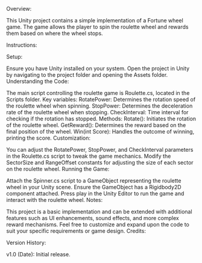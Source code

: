 Overview:

This Unity project contains a simple implementation of a Fortune wheel game. The game allows the player to spin the roulette wheel and rewards them based on where the wheel stops.

Instructions:

Setup:

Ensure you have Unity installed on your system.
Open the project in Unity by navigating to the project folder and opening the Assets folder.
Understanding the Code:

The main script controlling the roulette game is Roulette.cs, located in the Scripts folder.
Key variables:
RotatePower: Determines the rotation speed of the roulette wheel when spinning.
StopPower: Determines the deceleration rate of the roulette wheel when stopping.
CheckInterval: Time interval for checking if the rotation has stopped.
Methods:
Rotate(): Initiates the rotation of the roulette wheel.
GetReward(): Determines the reward based on the final position of the wheel.
Win(int Score): Handles the outcome of winning, printing the score.
Customization:

You can adjust the RotatePower, StopPower, and CheckInterval parameters in the Roulette.cs script to tweak the game mechanics.
Modify the SectorSize and RangeOffset constants for adjusting the size of each sector on the roulette wheel.
Running the Game:

Attach the Spinner.cs script to a GameObject representing the roulette wheel in your Unity scene.
Ensure the GameObject has a Rigidbody2D component attached.
Press play in the Unity Editor to run the game and interact with the roulette wheel.
Notes:

This project is a basic implementation and can be extended with additional features such as UI enhancements, sound effects, and more complex reward mechanisms.
Feel free to customize and expand upon the code to suit your specific requirements or game design.
Credits:


Version History:

v1.0 (Date): Initial release.
